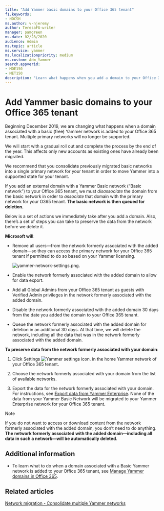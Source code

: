 ```yaml
---
title: "Add Yammer basic domains to your Office 365 tenant"
f1.keywords:
- NOCSH
ms.author: v-njeremy
author: TeresaFG-writer
manager: pamgreen
ms.date: 02/28/2020
audience: Admin
ms.topic: article
ms.service: yammer
ms.localizationpriority: medium
ms.custom: Adm_Yammer
search.appverid: 
- MOE150
- MET150
description: "Learn what happens when you add a domain to your Office 365 tenant associated with a Yammer Basic network."
---
```


# Add Yammer basic domains to your Office 365 tenant

Beginning December 2019, we are changing what happens when a domain associated with a basic (free) Yammer network is added to your Office 365 tenant. Multiple primary networks will no longer be supported.

We will start with a gradual roll out and complete the process by the end of the year. This affects only new accounts as existing ones have already been migrated.

We recommend that you consolidate previously migrated basic networks into a single primary network for your tenant in order to move Yammer into a supported state for your tenant.

If you add an external domain with a Yammer Basic network (“Basic network”) to your Office 365 tenant, we must *disassociate* the domain from the basic network in order to *associate* that domain with the primary network for your O365 tenant. **The basic network is then queued for deletion.**

Below is a set of actions we immediately take after you add a domain. Also, there’s a set of steps you can take to preserve the data from the network before we delete it.

**Microsoft will**:

- Remove all users—from the network formerly associated with the added domain—so they can access the primary network for your Office 365 tenant if permitted to do so based on your Yammer licensing.

  ![yammer-network-settings.png.](../media/kb/yammer-network-settings.PNG)

- Enable the network formerly associated with the added domain to allow for data export.

- Add all Global Admins from your Office 365 tenant as guests with Verified Admin privileges in the network formerly associated with the added domain.

- Disable the network formerly associated with the added domain 30 days from the date you added the domain to your Office 365 tenant.

- Queue the network formerly associated with the added domain for deletion in an additional 30 days. At that time, we will delete the network, including all the data that was in the network formerly associated with the added domain.

**To preserve data from the network formerly associated with your domain**:

1. Click Settings ![Yammer settings icon.](../media/9704ce70-56ce-43f7-96c6-f253b0413d40.png) in the home Yammer network of your Office 365 tenant.

2. Choose the network formerly associated with your domain from the list of available networks.

3. Export the data for the network formerly associated with your domain. For instructions, see [Export data from Yammer Enterprise](../manage-security-and-compliance/export-yammer-enterprise-data.md). None of the data from your Yammer Basic Network will be migrated to your Yammer Enterprise network for your Office 365 tenant.

>[!NOTE]
> If you do not want to access or download content from the network formerly associated with the added domain, you don’t need to do anything. **The network formerly associated with the added domain—including all data in such a network—will be automatically deleted.**

## Additional information

- To learn what to do when a domain associated with a Basic Yammer network is added to your Office 365 tenant, see [Manage Yammer domains in Office 365](manage-yammer-domains.md).

## Related articles

[Network migration - Consolidate multiple Yammer networks](consolidate-multiple-yammer-networks.md)
